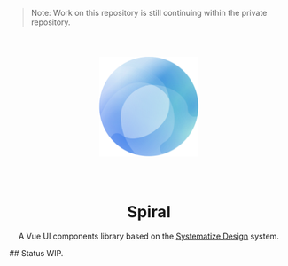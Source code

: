 > Note: Work on this repository is still continuing within the private repository.



<div align="center" style="padding-block: 40px">
  <a href="https://systematize.design/" target="_blank">
    <img alt="Spiral Logo" width="180" src="./images/Spiral.svg"/>
  </a>
</div>
<div align="center">
  <h1>Spiral</h1>
</div>

<div align="center">

A Vue UI components library based on the [Systematize Design](https://systematize.design/) system.

</div>
## Status
WIP.
